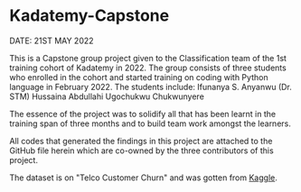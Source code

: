 # Kadatemy-Capstone
DATE: 21ST MAY 2022 

This is a Capstone group project given to the Classification team of the 1st training cohort of Kadatemy in 2022.
The group consists of three students who enrolled in the cohort and started training on coding with Python language in February 2022.
The students include: 
    Ifunanya S. Anyanwu (Dr. STM)
    Hussaina Abdullahi
    Ugochukwu Chukwunyere

The essence of the project was to solidify all that has been learnt in the training span of three months and to build team work amongst the learners.

All codes that generated the findings in this project are attached to the GitHub file herein which are co-owned by the three contributors of this project.

The dataset is on "Telco Customer Churn" and was gotten from [Kaggle]([url](https://www.kaggle.com/datasets/blastchar/telco-customer-churn)).
